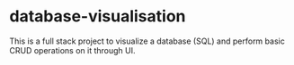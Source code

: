 # database-visualisation
 This is a full stack project to visualize a database (SQL) and perform basic CRUD operations on it through UI.

